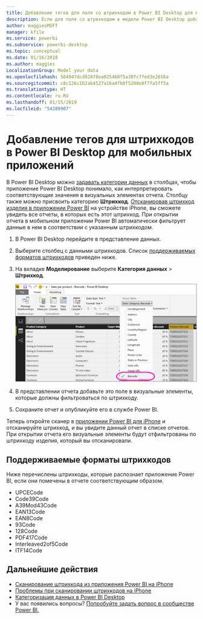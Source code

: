```yaml
---
title: Добавление тегов для поля со штрихкодом в Power BI Desktop для мобильных приложений
description: Если для поля со штрихкодом в модели Power BI Desktop добавлены теги, вы можете автоматически фильтровать данные штрихкодов в приложении Power BI на устройстве iPhone
author: maggiesMSFT
manager: kfile
ms.service: powerbi
ms.subservice: powerbi-desktop
ms.topic: conceptual
ms.date: 01/16/2018
ms.author: maggies
LocalizationGroup: Model your data
ms.openlocfilehash: 584947dcd92078ea025468f5a38fc7fed3e2616a
ms.sourcegitcommit: c8c126c1b2ab4527a16a4fb8f5208e0f7fa5ff5a
ms.translationtype: HT
ms.contentlocale: ru-RU
ms.lasthandoff: 01/15/2019
ms.locfileid: "54289907"
---
```

# <a name="tag-barcodes-in-power-bi-desktop-for-the-mobile-apps"></a>Добавление тегов для штрихкодов в Power BI Desktop для мобильных приложений
В Power BI Desktop можно [задавать категории данных](desktop-data-categorization.md) в столбцах, чтобы приложение Power BI Desktop понимало, как интерпретировать соответствующие значения в визуальных элементах отчета. Столбцу также можно присвоить категорию **Штрихкод**. [Отсканировав штрихкод изделия в приложении Power BI](consumer/mobile/mobile-apps-scan-barcode-iphone.md) на устройстве iPhone, вы сможете увидеть все отчеты, в которых есть этот штрихкод. При открытии отчета в мобильном приложении Power BI автоматически фильтрует данные в нем в соответствии с указанным штрихкодом.

1. В Power BI Desktop перейдите в представление данных.
2. Выберите столбец с данными штрихкодов. Список [поддерживаемых форматов штрихкодов](#supported-barcode-formats) приведен ниже.
3. На вкладке **Моделирование** выберите **Категория данных** > **Штрихкод**.
   
    ![Список категорий данных](media/desktop-mobile-barcodes/power-bi-desktop-barcode.png)
4. В представлении отчета добавьте это поле в визуальные элементы, которые должны фильтроваться по штрихкоду.
5. Сохраните отчет и опубликуйте его в службе Power BI.

Теперь откройте сканер в [приложении Power BI для iPhone](consumer/mobile/mobile-iphone-app-get-started.md) и отсканируйте штрихкод, и вы увидите данный отчет в списке отчетов. При открытии отчета его визуальные элементы будут отфильтрованы по штрихкоду изделия, который вы отсканировали.

## <a name="supported-barcode-formats"></a>Поддерживаемые форматы штрихкодов
Ниже перечислены штрихкоды, которые распознает приложение Power BI, если они помечены в отчете соответствующим образом. 

* UPCECode 
* Code39Code  
* A39Mod43Code 
* EAN13Code 
* EAN8Code  
* 93Code  
* 128Code 
* PDF417Code 
* Interleaved2of5Code 
* ITF14Code 

## <a name="next-steps"></a>Дальнейшие действия
* [Сканирование штрихкода из приложения Power BI на iPhone](consumer/mobile/mobile-apps-scan-barcode-iphone.md)
* [Проблемы при сканировании штрихкодов на iPhone](consumer/mobile/mobile-apps-scan-barcode-iphone.md#issues-with-scanning-a-barcode)
* [Категоризация данных в Power BI Desktop](desktop-data-categorization.md)  
* У вас появились вопросы? [Попробуйте задать вопрос в сообществе Power BI.](http://community.powerbi.com/)

